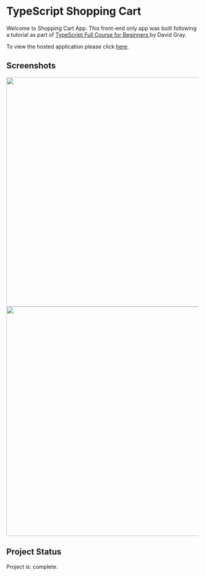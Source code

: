 # TypeScript Shopping Cart
Welcome to Shopping Cart App. This front-end only app was built following a tutorial as part of <a href='https://www.youtube.com/watch?v=gieEQFIfgYc'>TypeScript Full Course for Beginners </a> by David Gray.

To view the hosted application please click <a href='https://ts-shoppingcart.web.app/'>here</a>. 

## Screenshots
<img src="https://user-images.githubusercontent.com/99369057/217677657-6a25b965-c995-4a5f-b42e-1799085ff805.png" width="600">
<img src="https://user-images.githubusercontent.com/99369057/217677670-0a895257-339b-4d4b-8e74-afbdb57edeea.png" width="600">

## Project Status
Project is: complete. 




